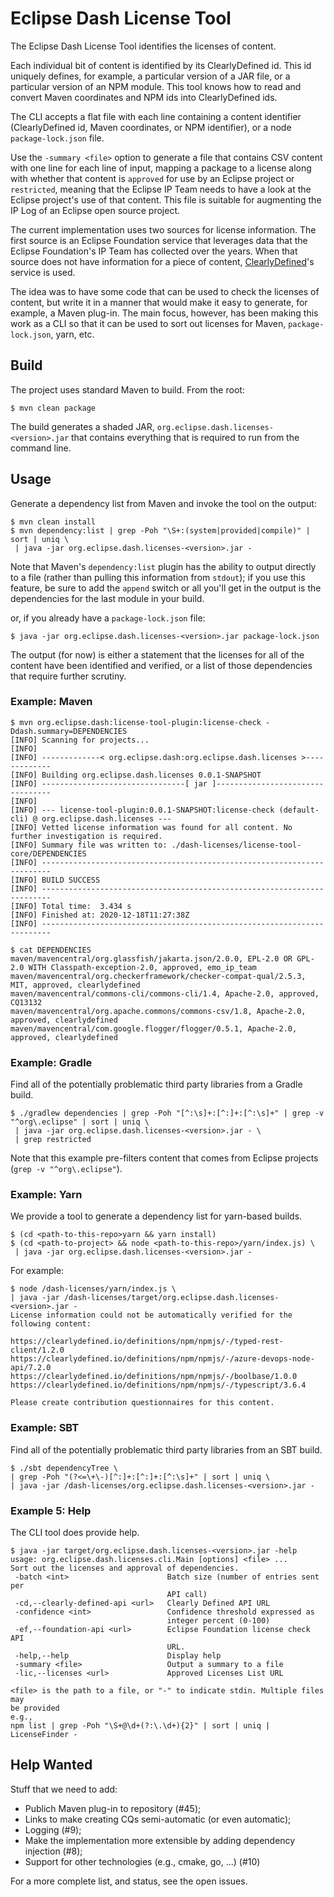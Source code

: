 # Eclipse Dash License Tool

The Eclipse Dash License Tool identifies the licenses of content.

Each individual bit of content is identified by its ClearlyDefined id. This id uniquely defines, for example, a particular version of a JAR file, or a particular version of an NPM module. This tool knows how to read and convert Maven coordinates and NPM ids into ClearlyDefined ids. 

The CLI accepts a flat file with each line containing a content identifier (ClearlyDefined id, Maven coordinates, or NPM identifier), or a node `package-lock.json` file. 

Use the `-summary <file>` option to  generate a file that contains CSV content with one line for each line of input, mapping a package to a license along with whether that content is `approved` for use by an Eclipse project or `restricted`, meaning that the Eclipse IP Team needs to have a look at the Eclipse project's use of that content. This file is suitable for augmenting the IP Log of an Eclipse open source project.

The current implementation uses two sources for license information. The first source is an Eclipse Foundation service that leverages data that the Eclipse Foundation's IP Team has collected over the years. When that source does not have information for a piece of content, [ClearlyDefined](https://clearlydefined.io/)'s service is used. 

The idea was to have some code that can be used to check the licenses of content, but write it in a manner that would make it easy to generate, for example, a Maven plug-in. The main focus, however, has been making this work as a CLI so that it can be used to sort out licenses for Maven, `package-lock.json`, yarn, etc.

## Build

The project uses standard Maven to build. From the root:

```
$ mvn clean package
```

The build generates a shaded JAR, `org.eclipse.dash.licenses-<version>.jar` that contains 
everything that is required to run from the command line.

## Usage

Generate a dependency list from Maven and invoke the tool on the output:

```
$ mvn clean install
$ mvn dependency:list | grep -Poh "\S+:(system|provided|compile)" | sort | uniq \
 | java -jar org.eclipse.dash.licenses-<version>.jar -
```

Note that Maven's `dependency:list` plugin has the ability to output directly to a file 
(rather than pulling this information from `stdout`); if you use this feature, be sure to 
add the `append` switch or all you'll get in the output is the dependencies for the last 
module in your build.

or, if you already have a `package-lock.json` file:

```
$ java -jar org.eclipse.dash.licenses-<version>.jar package-lock.json
```

The output (for now) is either a statement that the licenses for all of the content have
been identified and verified, or a list of those dependencies that require further
scrutiny.

### Example: Maven

```
$ mvn org.eclipse.dash:license-tool-plugin:license-check -Ddash.summary=DEPENDENCIES
[INFO] Scanning for projects...
[INFO] 
[INFO] -------------< org.eclipse.dash:org.eclipse.dash.licenses >-------------
[INFO] Building org.eclipse.dash.licenses 0.0.1-SNAPSHOT
[INFO] --------------------------------[ jar ]---------------------------------
[INFO] 
[INFO] --- license-tool-plugin:0.0.1-SNAPSHOT:license-check (default-cli) @ org.eclipse.dash.licenses ---
[INFO] Vetted license information was found for all content. No further investigation is required.
[INFO] Summary file was written to: ./dash-licenses/license-tool-core/DEPENDENCIES
[INFO] ------------------------------------------------------------------------
[INFO] BUILD SUCCESS
[INFO] ------------------------------------------------------------------------
[INFO] Total time:  3.434 s
[INFO] Finished at: 2020-12-18T11:27:38Z
[INFO] ------------------------------------------------------------------------

$ cat DEPENDENCIES 
maven/mavencentral/org.glassfish/jakarta.json/2.0.0, EPL-2.0 OR GPL-2.0 WITH Classpath-exception-2.0, approved, emo_ip_team
maven/mavencentral/org.checkerframework/checker-compat-qual/2.5.3, MIT, approved, clearlydefined
maven/mavencentral/commons-cli/commons-cli/1.4, Apache-2.0, approved, CQ13132
maven/mavencentral/org.apache.commons/commons-csv/1.8, Apache-2.0, approved, clearlydefined
maven/mavencentral/com.google.flogger/flogger/0.5.1, Apache-2.0, approved, clearlydefined
```

### Example: Gradle

Find all of the potentially problematic third party libraries from a Gradle build.

```
$ ./gradlew dependencies | grep -Poh "[^:\s]+:[^:]+:[^:\s]+" | grep -v "^org\.eclipse" | sort | uniq \
 | java -jar org.eclipse.dash.licenses-<version>.jar - \
 | grep restricted
```
 
Note that this example pre-filters content that comes from Eclipse projects (`grep -v "^org\.eclipse"`).
 

### Example: Yarn

We provide a tool to generate a dependency list for yarn-based builds.

```
$ (cd <path-to-this-repo>yarn && yarn install)
$ (cd <path-to-project> && node <path-to-this-repo>/yarn/index.js) \
 | java -jar org.eclipse.dash.licenses-<version>.jar -
```

For example:

```
$ node /dash-licenses/yarn/index.js \
| java -jar /dash-licenses/target/org.eclipse.dash.licenses-<version>.jar -
License information could not be automatically verified for the following content:

https://clearlydefined.io/definitions/npm/npmjs/-/typed-rest-client/1.2.0
https://clearlydefined.io/definitions/npm/npmjs/-/azure-devops-node-api/7.2.0
https://clearlydefined.io/definitions/npm/npmjs/-/boolbase/1.0.0
https://clearlydefined.io/definitions/npm/npmjs/-/typescript/3.6.4

Please create contribution questionnaires for this content.
```

### Example: SBT

Find all of the potentially problematic third party libraries from an SBT build.

```
$ ./sbt dependencyTree \
| grep -Poh "(?<=\+\-)[^:]+:[^:]+:[^:\s]+" | sort | uniq \
| java -jar /dash-licenses/org.eclipse.dash.licenses-<version>.jar -
```

###

### Example 5: Help

The CLI tool does provide help.

```
$ java -jar target/org.eclipse.dash.licenses-<version>.jar -help
usage: org.eclipse.dash.licenses.cli.Main [options] <file> ...
Sort out the licenses and approval of dependencies.
 -batch <int>                      Batch size (number of entries sent per
                                   API call)
 -cd,--clearly-defined-api <url>   Clearly Defined API URL
 -confidence <int>                 Confidence threshold expressed as
                                   integer percent (0-100)
 -ef,--foundation-api <url>        Eclipse Foundation license check API
                                   URL.
 -help,--help                      Display help
 -summary <file>                   Output a summary to a file
 -lic,--licenses <url>             Approved Licenses List URL

<file> is the path to a file, or "-" to indicate stdin. Multiple files may
be provided
e.g.,
npm list | grep -Poh "\S+@\d+(?:\.\d+){2}" | sort | uniq | LicenseFinder -
```


## Help Wanted

Stuff that we need to add:

* Publich Maven plug-in to repository (#45);
* Links to make creating CQs semi-automatic (or even automatic);
* Logging (#9);
* Make the implementation more extensible by adding dependency injection (#8);
* Support for other technologies (e.g., cmake, go, ...) (#10)

For a more complete list, and status, see the open issues.
